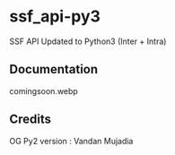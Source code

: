 # ssf_api-py3
SSF API Updated to Python3 (Inter + Intra)

## Documentation
comingsoon.webp

## Credits
OG Py2 version : Vandan Mujadia
